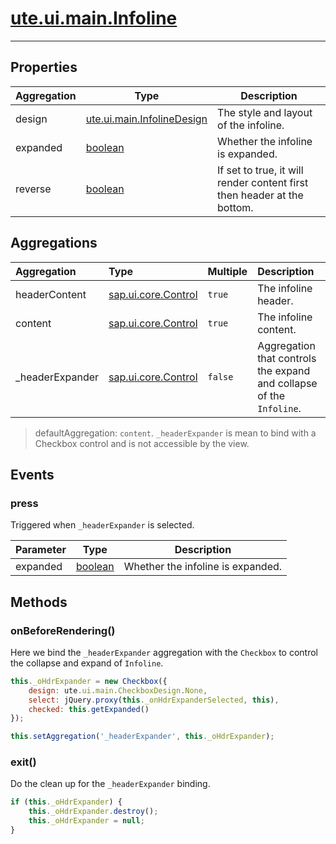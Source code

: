 # [ute.ui.main.Infoline](../Infoline.js)

***

## Properties ##

| Aggregation | Type                                        | Description                                                             |
|-------------|---------------------------------------------|-------------------------------------------------------------------------|
| design      | [ute.ui.main.InfolineDesign](../library.js) | The style and layout of the infoline.                                   |
| expanded    | [boolean](https://goo.gl/KjFDba)            | Whether the infoline is expanded.                                       |
| reverse     | [boolean](https://goo.gl/KjFDba)            | If set to true, it will render content first then header at the bottom. |

## Aggregations ##

| Aggregation         | Type                                                                                        | Multiple | Description                                                          |
| :------------------ | :------------------------------------------------------------------------------------------ | :------- | :--------------------------------------------------------------------|
| headerContent       | [sap.ui.core.Control](../../../../../../ZELIB/openui5/resources/sap/ui/core/Control-dbg.js) | `true`   | The infoline header.                                                 |
| content             | [sap.ui.core.Control](../../../../../../ZELIB/openui5/resources/sap/ui/core/Control-dbg.js) | `true`   | The infoline content.                                                |
| _headerExpander     | [sap.ui.core.Control](../../../../../../ZELIB/openui5/resources/sap/ui/core/Control-dbg.js) | `false`  | Aggregation that controls the expand and collapse of the `Infoline`. |

> defaultAggregation: `content`. `_headerExpander` is mean to bind with a Checkbox control and is not accessible by the view.

## Events ##

### press ##
Triggered when `_headerExpander` is selected. 

| Parameter | Type                             | Description                       |
|-----------|----------------------------------|-----------------------------------|
| expanded  | [boolean](https://goo.gl/KjFDba) | Whether the infoline is expanded. |

## Methods ##

### onBeforeRendering() ##
Here we bind the `_headerExpander` aggregation with the `Checkbox` to control the collapse and expand of `Infoline`.

```JavaScript
this._oHdrExpander = new Checkbox({
    design: ute.ui.main.CheckboxDesign.None,
    select: jQuery.proxy(this._onHdrExpanderSelected, this),
    checked: this.getExpanded()
});

this.setAggregation('_headerExpander', this._oHdrExpander);
``` 

### exit() ##
Do the clean up for the `_headerExpander` binding.

```JavaScript
if (this._oHdrExpander) {
    this._oHdrExpander.destroy();
    this._oHdrExpander = null;
}
``` 

